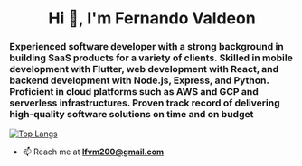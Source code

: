 <h1 align="center">Hi 👋, I'm Fernando Valdeon</h1>
<h3>Experienced software developer with a strong background in building SaaS products for a variety of clients. Skilled in mobile development with Flutter, web development with React, and backend development with Node.js, Express, and Python. Proficient in cloud platforms such as AWS and GCP and serverless infrastructures. Proven track record of delivering high-quality software solutions on time and on budget
</h3>

[![Top Langs](https://github-readme-stats.vercel.app/api/top-langs/?username=lfvm)](https://github.com/anuraghazra/github-readme-stats)
- 📫 Reach me at **lfvm200@gmail.com**
